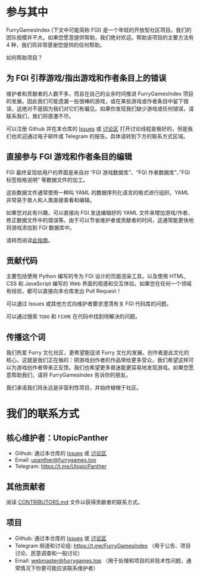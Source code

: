# 参与其中

FurryGamesIndex (下文中可能简称 FGI) 是一个年轻的开放型社区项目。我们的团队规模并不大。如果您愿意提供帮助，我们绝对欢迎。帮助该项目的主要方法有 4 种，我们将非常感谢您提供的任何帮助。

如何帮助项目？

## 为 FGI 引荐游戏/指出游戏和作者条目上的错误

维护者和贡献者的人数不多，而且在自己的业余时间推进 FurryGamesIndex 项目的发展。因此我们可能遗漏一些很棒的游戏，或在某些游戏或作者条目中留下错误，这绝对不是因为我们对它们有偏见。如果你发现我们缺少游戏或任何错误，请联系我们，我们将感激不尽。

可以注册 Github 并在本仓库的 [Issues](https://github.com/FurryGamesIndex/games/issues) 或 [讨论区](https://github.com/FurryGamesIndex/games/discussions) 打开讨论线程是极好的，但是我们也欢迎通过电子邮件或 Telegram 的报告。具体请转到下方的联系方式区域。

## 直接参与 FGI 游戏和作者条目的编辑

FGI 最终呈现给用户的界面是来自对 “FGI 游戏数据库”、“FGI 作者数据库”、”FGI 标签规格说明“ 等数据文件的加工。

这些数据文件通常使用一种叫 YAML 的数据序列化语言的格式进行组织。YAML 非常易于兽人和人类直接查看和编辑。

如果您对此有兴趣，可以直接向 FGI 发送编辑好的 YAML 文件来增加游戏/作者、修正数据文件中的错误等。由于可以节省维护者或贡献者的时间，这通常能更快地将游戏添加到 FGI 数据库中。

请转而阅读[此指南](Contribute.zh-cn.md)。

## 贡献代码

主要包括使用 Python 编写的专为 FGI 设计的页面渲染工具，以及使用 HTML, CSS 和 JavaScript 编写的 Web 界面的观感和交互体验。如果您在任何一个领域有经验，都可以直接向本仓库发出 Pull Request！

可以通过 Issues 或其他方式向维护者要求澄清有关 FGI 代码库的问题。

可以通过搜索 `TODO` 和 `FIXME` 在代码中找到待解决的问题。

## 传播这个词

我们热爱 Furry 文化社区，更希望能促进 Furry 文化的发展。创作者是此文化的核心。这就是我们正在做的：把游戏创作者的作品带给更多受众，我们希望这样可以为游戏创作者带来正反馈。我们也希望更多兽迷能更容易地发现游戏。如果您愿意帮助我们，请将 FurryGamesIndex 告诉你的朋友。

我们承诺我们将永远是非营利性项目，并始终植根于社区。

# 我们的联系方式

## 核心维护者：UtopicPanther

- Github: 通过本仓库的 [Issues](https://github.com/FurryGamesIndex/games/issues) 或 [讨论区](https://github.com/FurryGamesIndex/games/discussions)
- Email: upanther@furrygames.top
- Telegram: https://t.me/UtopicPanther

## 其他贡献者

阅读 [CONTRIBUTORS.md](../CONTRIBUTORS.md) 文件以获得贡献者的联系方式。

## 项目

- Github: 通过本仓库的 [Issues](https://github.com/FurryGamesIndex/games/issues) 或 [讨论区](https://github.com/FurryGamesIndex/games/discussions)
- Telegram 频道和讨论组: https://t.me/FurryGamesIndex （用于公告、项目讨论、民意调查和一般讨论）
- Email: webmaster@furrygames.top （用于处理和项目的非技术性问题，通常情况下你更可能应该联系维护者）
